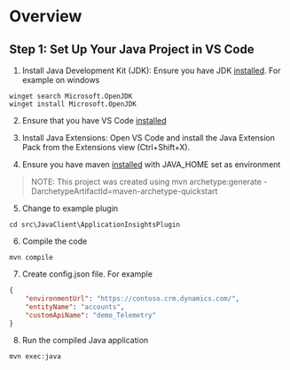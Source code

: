 # Overview

## Step 1: Set Up Your Java Project in VS Code

1. Install Java Development Kit (JDK): Ensure you have JDK [installed](https://openjdk.org/install/). For example on windows

```pwsh
winget search Microsoft.OpenJDK
winget install Microsoft.OpenJDK
```

2. Ensure that you have VS Code [installed](https://code.visualstudio.com/download)

3. Install Java Extensions: Open VS Code and install the Java Extension Pack from the Extensions view (Ctrl+Shift+X).

4. Ensure you have maven [installed](https://maven.apache.org/download.cgi) with JAVA_HOME set as environment

> NOTE: This project was created using
> mvn archetype:generate  -DarchetypeArtifactId=maven-archetype-quickstart

5. Change to example plugin

```pwsh
cd src\JavaClient\ApplicationInsightsPlugin
```

6. Compile the code

```pwsh
mvn compile
```

7. Create config.json file. For example 

```json
{
    "environmentUrl": "https://contoso.crm.dynamics.com/",
    "entityName": "accounts",
    "customApiName": "demo_Telemetry"
}
```

8. Run the compiled Java application

```pwsh
mvn exec:java
```
